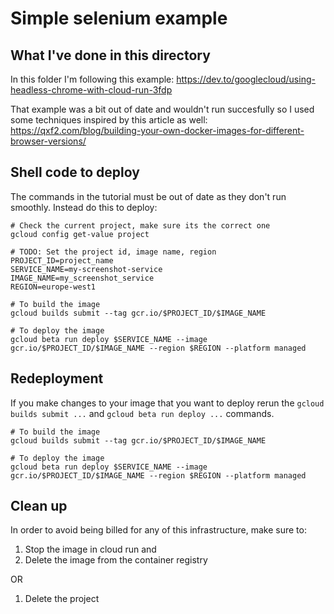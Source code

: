 # Simple selenium example

## What I've done in this directory

In this folder I'm following this example:
<https://dev.to/googlecloud/using-headless-chrome-with-cloud-run-3fdp>

That example was a bit out of date and wouldn't run succesfully so I used some
techniques inspired by this article as well:
<https://qxf2.com/blog/building-your-own-docker-images-for-different-browser-versions/>

## Shell code to deploy

The commands in the tutorial must be out of date as they don't run smoothly.
Instead do this to deploy:

```shell
# Check the current project, make sure its the correct one
gcloud config get-value project

# TODO: Set the project id, image name, region
PROJECT_ID=project_name
SERVICE_NAME=my-screenshot-service
IMAGE_NAME=my_screenshot_service
REGION=europe-west1

# To build the image
gcloud builds submit --tag gcr.io/$PROJECT_ID/$IMAGE_NAME

# To deploy the image
gcloud beta run deploy $SERVICE_NAME --image gcr.io/$PROJECT_ID/$IMAGE_NAME --region $REGION --platform managed
```

## Redeployment

If you make changes to your image that you want to deploy rerun
the `gcloud builds submit ...` and `gcloud beta run deploy ...` commands.

```shell
# To build the image
gcloud builds submit --tag gcr.io/$PROJECT_ID/$IMAGE_NAME

# To deploy the image
gcloud beta run deploy $SERVICE_NAME --image gcr.io/$PROJECT_ID/$IMAGE_NAME --region $REGION --platform managed
```

## Clean up

In order to avoid being billed for any of this infrastructure, make sure to:

1. Stop the image in cloud run and
2. Delete the image from the container registry

OR

1. Delete the project
